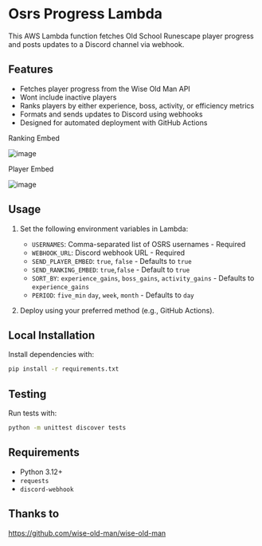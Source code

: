 # Osrs Progress Lambda

This AWS Lambda function fetches Old School Runescape player progress and posts updates to a Discord channel via webhook.

## Features

- Fetches player progress from the Wise Old Man API
- Wont include inactive players
- Ranks players by either experience, boss, activity, or efficiency metrics
- Formats and sends updates to Discord using webhooks
- Designed for automated deployment with GitHub Actions

Ranking Embed

![image](https://github.com/user-attachments/assets/3cac51ec-d546-4b25-82ed-a6e8ed3fb605)

Player Embed

![image](https://github.com/user-attachments/assets/91a5a96f-448b-48c5-add6-a5db4d3d5405)



## Usage

1. Set the following environment variables in Lambda:
   - `USERNAMES`: Comma-separated list of OSRS usernames - Required
   - `WEBHOOK_URL`: Discord webhook URL - Required
   - `SEND_PLAYER_EMBED`: `true`, `false` - Defaults to `true`
   - `SEND_RANKING_EMBED`: `true`,`false` - Default to `true`
   - `SORT_BY`: `experience_gains`, `boss_gains`, `activity_gains` - Defaults to `experience_gains`
   - `PERIOD`: `five_min` `day`, `week`, `month` - Defaults to `day`

2. Deploy using your preferred method (e.g., GitHub Actions).

## Local Installation

Install dependencies with:

```bash
pip install -r requirements.txt
```

## Testing

Run tests with:

```bash
python -m unittest discover tests
```

## Requirements

- Python 3.12+
- `requests`
- `discord-webhook`

## Thanks to
https://github.com/wise-old-man/wise-old-man

